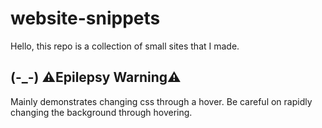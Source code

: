 # website-snippets
Hello, this repo is a collection of small sites that I made.
## (-_-) ⚠️Epilepsy Warning⚠️
Mainly demonstrates changing css through a hover.
Be careful on rapidly changing the background through hovering.

